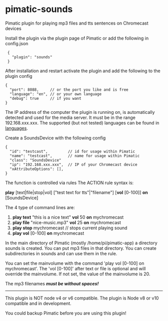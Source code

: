 # pimatic-sounds
Pimatic plugin for playing mp3 files and tts sentences on Chromecast devices

Install the plugin via the plugin page of Pimatic or add the following in config.json
```
 {
   "plugin": "sounds"
 }
```
After installation and restart activate the plugin and add the following to the plugin config
```
{
  "port": 8088,     // or the port you like and is free
  "language": "en", // or your own language
  "debug": true     // if you want
}

```
The IP address of the computer the plugin is running on, is automatically detected and used for the media server. It must be in the range 192.168.xxx.xxx.
The supported (but not tested) languages can be found in  [languages](https://github.com/bertreb/pimatic-sounds/blob/master/languages).

Create a SoundsDevice with the following config

```
{
  "id": "testcast",         // id for usage within Pimatic
  "name": "testcast",       // name for usage within Pimatic
  "class": "SoundsDevice"
  "ip": "192.168.xxx.xxx",  // IP of your Chromecast device
  "xAttributeOptions": [],
}
```

The function is controlled via rules
The ACTION rule syntax is:

**play** [text|file|stop|vol] ["test text for tts"|"filename"] [**vol** [0-100]] **on** [SoundsDevice]

The 4 type of command lines are:
1. **play text** "this is a nice text" **vol** 50 **on** mychromecast
2. **play file** "nice-music.mp3" **vol** 25 **on** mychromecast
3. **play stop** mychromecast  // stops current playing sound
4. **play vol** [0-100] **on** mychromecast

In the main directory of Pimatic (mostly /home/pi/pimatic-app) a directory sounds is created. You can put mp3 files in that directory. You can create subdirectories in sounds and can use them in the rule.

You can set the mainvolume with the command 'play vol [0-100] on mychromecast'.
The 'vol [0-100]' after text or file is optional and will override the mainvolume. If not set, the value of the mainvolume is 20.

The mp3 filenames ***must be without spaces!***

----
This plugin is NOT node v4 or v6 compatible. The plugin is Node v8 or v10 compatible and in development.

You could backup Pimatic before you are using this plugin!
